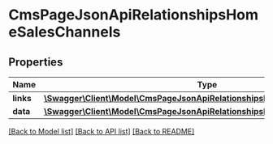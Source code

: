 # CmsPageJsonApiRelationshipsHomeSalesChannels

## Properties
Name | Type | Description | Notes
------------ | ------------- | ------------- | -------------
**links** | [**\Swagger\Client\Model\CmsPageJsonApiRelationshipsHomeSalesChannelsLinks**](CmsPageJsonApiRelationshipsHomeSalesChannelsLinks.md) |  | [optional] 
**data** | [**\Swagger\Client\Model\CmsPageJsonApiRelationshipsHomeSalesChannelsData[]**](CmsPageJsonApiRelationshipsHomeSalesChannelsData.md) |  | [optional] 

[[Back to Model list]](../../README.md#documentation-for-models) [[Back to API list]](../../README.md#documentation-for-api-endpoints) [[Back to README]](../../README.md)

